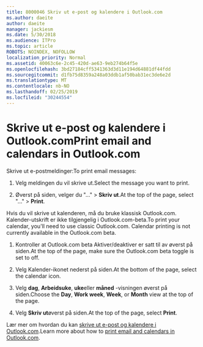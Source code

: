 ```yaml
---
title: 8000046 Skriv ut e-post og kalendere i Outlook.com
ms.author: daeite
author: daeite
manager: jackiesm
ms.date: 5/30/2018
ms.audience: ITPro
ms.topic: article
ROBOTS: NOINDEX, NOFOLLOW
localization_priority: Normal
ms.assetid: 40063c6e-2c45-420d-ae63-9eb274b64f5e
ms.openlocfilehash: 3bd27184cff5341363d3d11e194d64881df44fdd
ms.sourcegitcommit: d1fb75d8359a248a03ddb1af50bab31ec3de6e2d
ms.translationtype: MT
ms.contentlocale: nb-NO
ms.lasthandoff: 02/25/2019
ms.locfileid: "30244554"
---
```

# <a name="print-email-and-calendars-in-outlookcom"></a><span data-ttu-id="a502d-102">Skrive ut e-post og kalendere i Outlook.com</span><span class="sxs-lookup"><span data-stu-id="a502d-102">Print email and calendars in Outlook.com</span></span>

<span data-ttu-id="a502d-103">Skrive ut e-postmeldinger:</span><span class="sxs-lookup"><span data-stu-id="a502d-103">To print email messages:</span></span>
  
1. <span data-ttu-id="a502d-104">Velg meldingen du vil skrive ut.</span><span class="sxs-lookup"><span data-stu-id="a502d-104">Select the message you want to print.</span></span>
    
2. <span data-ttu-id="a502d-105">Øverst på siden, velger du "..." \> **Skriv ut**.</span><span class="sxs-lookup"><span data-stu-id="a502d-105">At the top of the page, select "..." \> **Print**.</span></span> 
    
<span data-ttu-id="a502d-p101">Hvis du vil skrive ut kalenderen, må du bruke klassisk Outlook.com. Kalender-utskrift er ikke tilgjengelig i Outlook.com-beta.</span><span class="sxs-lookup"><span data-stu-id="a502d-p101">To print your calendar, you'll need to use classic Outlook.com. Calendar printing is not currently available in the Outlook.com beta.</span></span>
  
1. <span data-ttu-id="a502d-108">Kontroller at Outlook.com beta Aktiver/deaktiver er satt til av øverst på siden.</span><span class="sxs-lookup"><span data-stu-id="a502d-108">At the top of the page, make sure the Outlook.com beta toggle is set to off.</span></span>
    
2. <span data-ttu-id="a502d-109">Velg Kalender-ikonet nederst på siden.</span><span class="sxs-lookup"><span data-stu-id="a502d-109">At the bottom of the page, select the calendar icon.</span></span>
    
3. <span data-ttu-id="a502d-110">Velg **dag**, **Arbeidsuke**, **uke**eller **måned** -visningen øverst på siden.</span><span class="sxs-lookup"><span data-stu-id="a502d-110">Choose the **Day**, **Work week**, **Week**, or **Month** view at the top of the page.</span></span> 
    
4. <span data-ttu-id="a502d-111">Velg **Skriv ut**øverst på siden.</span><span class="sxs-lookup"><span data-stu-id="a502d-111">At the top of the page, select **Print**.</span></span> 
    
<span data-ttu-id="a502d-112">Lær mer om hvordan du kan [skrive ut e-post og kalendere i Outlook.com](https://go.microsoft.com/fwlink/p/?linkid=2001208&amp;clcid=0x409).</span><span class="sxs-lookup"><span data-stu-id="a502d-112">Learn more about how to [print email and calendars in Outlook.com](https://go.microsoft.com/fwlink/p/?linkid=2001208&amp;clcid=0x409).</span></span>
  

